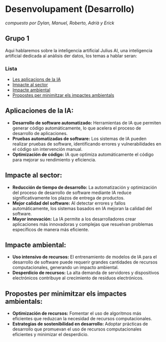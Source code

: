 # Desenvolupament (Desarrollo)
_compuesto por Dylan, Manuel, Roberto, Adrià y Erick_

## Grupo 1
Aqui hablaremos sobre la inteligencia artificial Julius AI, una inteligencia artificial dedicada al anàlisis der datos, los temas a hablar seran:

### Lista
- [Les aplicacions de la IA](Las_aplicaciones_de_la_IA.md)
- [Impacte al sector](inpacto_en_el_sector.md)
- [Impacte ambiental](Impacto_ambiental.md)
- [Propostes per minimitzar els impactes ambientals](Propostes_per_minimitzar_els_impactes_ambientals.md)

## Aplicaciones de la IA:
- **Desarrollo de software automatizado:** Herramientas de IA que permiten generar código automáticamente, lo que acelera el proceso de desarrollo de aplicaciones.
- **Pruebas automatizadas de software:** Los sistemas de IA pueden realizar pruebas de software, identificando errores y vulnerabilidades en el código sin intervención manual.
- **Optimización de código:** IA que optimiza automáticamente el código para mejorar su rendimiento y eficiencia.

## Impacte al sector:
- **Reducción de tiempo de desarrollo:** La automatización y optimización del proceso de desarrollo de software mediante IA reduce significativamente los plazos de entrega de productos.
- **Mejor calidad del software:** Al detectar errores y fallos automáticamente, los sistemas basados en IA mejoran la calidad del software.
- **Mayor innovación:** La IA permite a los desarrolladores crear aplicaciones más innovadoras y complejas que resuelvan problemas específicos de manera más eficiente.

## Impacte ambiental:
- **Uso intensivo de recursos:** El entrenamiento de modelos de IA para el desarrollo de software puede requerir grandes cantidades de recursos computacionales, generando un impacto ambiental.
- **Desperdicio de recursos:** La alta demanda de servidores y dispositivos electrónicos contribuye al crecimiento de residuos electrónicos.

## Propostes per minimitzar els impactes ambientals:
- **Optimización de recursos:** Fomentar el uso de algoritmos más eficientes que reduzcan la necesidad de recursos computacionales.
- **Estrategias de sostenibilidad en desarrollo:** Adoptar prácticas de desarrollo que promuevan el uso de recursos computacionales eficientes y minimizar el desperdicio.
